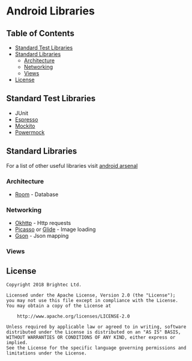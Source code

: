 # Android Libraries

## Table of Contents

- [Standard Test Libraries](#standard-test-libraries)
- [Standard Libraries](#standard-libraries)
  + [Architecture](#architecture)
  + [Networking](#networking)
  + [Views](#views)
- [License](#license)

## Standard Test Libraries

 - JUnit
 - [Espresso](https://developer.android.com/training/testing/ui-testing/espresso-testing.html)
 - [Mockito](https://github.com/mockito/mockito)
 - [Powermock](http://powermock.github.io/)

## Standard Libraries

For a list of other useful libraries visit [android arsenal](http://android-arsenal.com)

### Architecture
- [Room](https://developer.android.com/topic/libraries/architecture/room.html) - Database

### Networking
- [Okhttp](http://square.github.io/okhttp/) - Http requests
- [Picasso](http://square.github.io/picasso/) or [Glide](https://github.com/bumptech/glide) - Image loading
- [Gson](https://code.google.com/p/google-gson/) - Json mapping

### Views



## License

```
Copyright 2018 Brightec Ltd.

Licensed under the Apache License, Version 2.0 (the "License");
you may not use this file except in compliance with the License.
You may obtain a copy of the License at

    http://www.apache.org/licenses/LICENSE-2.0

Unless required by applicable law or agreed to in writing, software
distributed under the License is distributed on an "AS IS" BASIS,
WITHOUT WARRANTIES OR CONDITIONS OF ANY KIND, either express or implied.
See the License for the specific language governing permissions and
limitations under the License.
```
